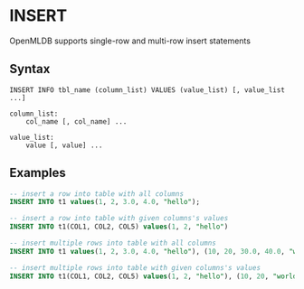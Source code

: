 # INSERT

OpenMLDB supports single-row and multi-row insert statements

## Syntax

```
INSERT INFO tbl_name (column_list) VALUES (value_list) [, value_list ...]

column_list:
    col_name [, col_name] ...

value_list:
    value [, value] ...
```

## Examples

```SQL
-- insert a row into table with all columns
INSERT INTO t1 values(1, 2, 3.0, 4.0, "hello");

-- insert a row into table with given columns's values
INSERT INTO t1(COL1, COL2, COL5) values(1, 2, "hello")

-- insert multiple rows into table with all columns
INSERT INTO t1 values(1, 2, 3.0, 4.0, "hello"), (10, 20, 30.0, 40.0, "world"), ;

-- insert multiple rows into table with given columns's values
INSERT INTO t1(COL1, COL2, COL5) values(1, 2, "hello"), (10, 20, "world")
```

